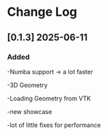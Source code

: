 
# Change Log
## [0.1.3] 2025-06-11
### Added
-Numba support -> a lot faster

-3D Geometry

-Loading Geometry from VTK

-new showcase

-lot of little fixes for performance
